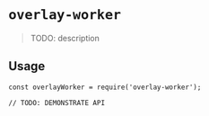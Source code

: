 # `overlay-worker`

> TODO: description

## Usage

```
const overlayWorker = require('overlay-worker');

// TODO: DEMONSTRATE API
```
